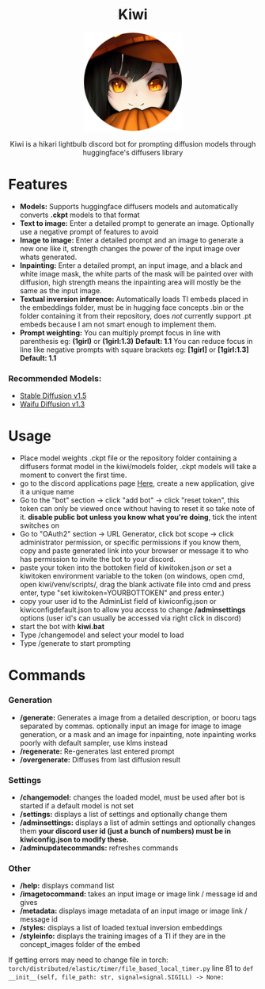 <h1 align="center">
Kiwi
</h1>

<p align=center><img width="200" height="200" src="/docs/kiwipfp.png"></p><p align=center>Kiwi is a hikari lightbulb discord bot for prompting diffusion models through huggingface's diffusers library</p>


# Features
- **Models:**
Supports huggingface diffusers models and automatically converts **.ckpt** models to that format
- **Text to image:**
Enter a detailed prompt to generate an image. Optionally use a negative prompt of features to avoid
- **Image to image:**
Enter a detailed prompt and an image to generate a new one like it, strength changes the power of the input image over whats generated.
- **Inpainting:**
Enter a detailed prompt, an input image, and a black and white image mask, the white parts of the mask will be painted over with diffusion, high strength means the inpainting area will mostly be the same as the input image.
- **Textual inversion inference:**
Automatically loads TI embeds placed in the embeddings folder, must be in hugging face concepts .bin or the folder containing it from their repository, does *not* currently support .pt embeds because I am not smart enough to implement them.
- **Prompt weighting:**
You can multiply prompt focus in line with parenthesis eg: **(**1girl**)** or **(**1girl:1.3**)** **Default: 1.1**
You can reduce focus in line like negative prompts with square brackets eg: **[**1girl**]** or **[**1girl:1.3**]**  **Default: 1.1**
### Recommended Models:
- [Stable Diffusion v1.5](https://huggingface.co/runwayml/stable-diffusion-v1-5)
- [Waifu Diffusion v1.3](https://huggingface.co/hakurei/waifu-diffusion-v1-3)
# Usage
- Place model weights .ckpt file or the repository folder containing a diffusers format model in the kiwi/models folder, .ckpt models will take a moment to convert the first time.
- go to the discord applications page [Here](https://discord.com/developers/applications), create a new application, give it a unique name
- Go to the "bot" section -> click "add bot" -> click "reset token", this token can only be viewed once without having to reset it so take note of it. **disable public bot unless you know what you're doing**, tick the intent switches on
- Go to "OAuth2" section -> URL Generator, click bot scope -> click administrator permission, or specific permissions if you know them, copy and paste generated link into your browser or message it to who has permission to invite the bot to your discord.
- paste your token into the bottoken field of kiwitoken.json *or* set a kiwitoken environment variable to the token (on windows, open cmd, open kiwi/venv/scripts/, drag the blank activate file into cmd and press enter, type "set kiwitoken=YOURBOTTOKEN" and press enter.)
- copy your user id to the AdminList field of kiwiconfig.json or kiwiconfigdefault.json to allow you access to change **/adminsettings** options (user id's can usually be accessed via right click in discord)
- start the bot with **kiwi.bat**
- Type /changemodel and select your model to load
- Type /generate to start prompting
# Commands
### Generation
- **/generate:** Generates a image from a detailed description, or booru tags separated by commas. optionally input an image for image to image generation, or a mask and an image for inpainting, note inpainting works poorly with default sampler, use klms instead
- **/regenerate:** Re-generates last entered prompt
- **/overgenerate:** Diffuses from last diffusion result
### Settings
- **/changemodel:** changes the loaded model, must be used after bot is started if a default model is not set
- **/settings:** displays a list of settings and optionally change them
- **/adminsettings:** displays a list of admin settings and optionally changes them **your discord user id (just a bunch of numbers) must be in kiwiconfig.json to modify these.**
- **/adminupdatecommands:** refreshes commands
### Other
- **/help:** displays command list
- **/imagetocommand:** takes an input image  or image link / message id and gives 
- **/metadata:** displays image metadata of an input image or image link / message id
- **/styles:** displays a list of loaded textual inversion embeddings
- **/styleinfo:** displays the training images of a TI if they are in the concept_images folder of the embed

If getting errors may need to change file in torch: `torch/distributed/elastic/timer/file_based_local_timer.py` line 81 to `def __init__(self, file_path: str, signal=signal.SIGILL) -> None:`